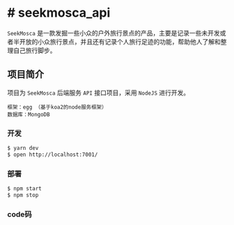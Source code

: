 # # seekmosca_api

`SeekMosca` 是一款发掘一些小众的户外旅行景点的产品，主要是记录一些未开发或者半开放的小众旅行景点，并且还有记录个人旅行足迹的功能，帮助他人了解和整理自己旅行脚步。

## 项目简介

项目为 `SeekMosca` 后端服务 `API` 接口项目，采用 `NodeJS` 进行开发。

```
框架：egg （基于koa2的node服务框架）
数据库：MongoDB
```

### 开发

```bash
$ yarn dev
$ open http://localhost:7001/
```

### 部署

```bash
$ npm start
$ npm stop
```

### code码

```

```